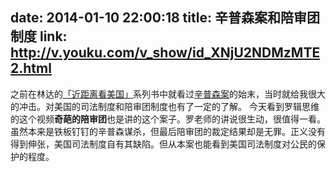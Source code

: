 date: 2014-01-10 22:00:18
title: 辛普森案和陪审团制度
link: http://v.youku.com/v_show/id_XNjU2NDMzMTE2.html
---

之前在林达的[「近距离看美国」](http://book.douban.com/subject/1027191/)系列书中就看过[辛普森案](http://zh.wikipedia.org/wiki/%E8%BE%9B%E6%99%AE%E6%A3%AE%E6%A1%88)的始末，当时就给我很大的冲击。对美国的司法制度和陪审团制度也有了一定的了解。
今天看到罗辑思维的这个视频**奇葩的陪审团**也是讲的这个案子。罗老师的讲说很生动，很值得一看。
虽然本来是铁板钉钉的辛普森谋杀，但最后陪审团的裁定结果却是无罪。正义没有得到伸张，美国司法制度自有其缺陷。但从本案也能看到美国司法制度对公民的保护的程度。

